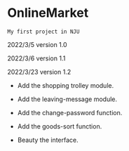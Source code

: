 # OnlineMarket
`My first project in NJU`

2022/3/5 version 1.0

2022/3/6 version 1.1

 2022/3/23 version 1.2

  * Add the shopping trolley module.

  * Add the leaving-message module.

  * Add the change-password function.

  * Add the goods-sort function.

  * Beauty the interface.

